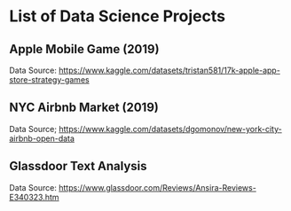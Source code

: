 # List of Data Science Projects

## Apple Mobile Game (2019)
Data Source: https://www.kaggle.com/datasets/tristan581/17k-apple-app-store-strategy-games

## NYC Airbnb Market (2019)
Data Source; https://www.kaggle.com/datasets/dgomonov/new-york-city-airbnb-open-data

## Glassdoor Text Analysis
Data Source: https://www.glassdoor.com/Reviews/Ansira-Reviews-E340323.htm
